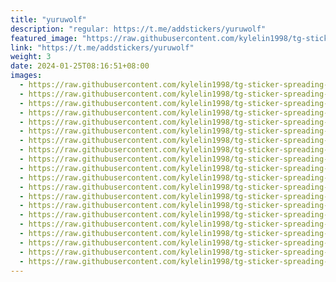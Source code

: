 ```yaml
---
title: "yuruwolf"
description: "regular: https://t.me/addstickers/yuruwolf"
featured_image: "https://raw.githubusercontent.com/kylelin1998/tg-sticker-spreading-worldwide-images/main/img/475f3316-c7af-4da9-999b-03511cefeb51.jpg"
link: "https://t.me/addstickers/yuruwolf"
weight: 3
date: 2024-01-25T08:16:51+08:00
images:
  - https://raw.githubusercontent.com/kylelin1998/tg-sticker-spreading-worldwide-images/main/img/475f3316-c7af-4da9-999b-03511cefeb51.jpg
  - https://raw.githubusercontent.com/kylelin1998/tg-sticker-spreading-worldwide-images/main/img/f73788f0-0374-4248-82e8-b25c6b607734.jpg
  - https://raw.githubusercontent.com/kylelin1998/tg-sticker-spreading-worldwide-images/main/img/9ba7971e-e9cf-4a6c-9e10-cc16c7336a4a.jpg
  - https://raw.githubusercontent.com/kylelin1998/tg-sticker-spreading-worldwide-images/main/img/9180f38f-e015-4f19-be76-311d223ee3da.jpg
  - https://raw.githubusercontent.com/kylelin1998/tg-sticker-spreading-worldwide-images/main/img/79c45930-d3cb-4d42-9d24-6e81ec01717d.jpg
  - https://raw.githubusercontent.com/kylelin1998/tg-sticker-spreading-worldwide-images/main/img/e0d01599-4d6f-4eef-b9c0-bb66fbf298b6.jpg
  - https://raw.githubusercontent.com/kylelin1998/tg-sticker-spreading-worldwide-images/main/img/0a19192f-2c5a-48c5-b3e2-286591da5cfd.jpg
  - https://raw.githubusercontent.com/kylelin1998/tg-sticker-spreading-worldwide-images/main/img/ad30adf1-4ccc-47d8-a89c-4246e53fb9e2.jpg
  - https://raw.githubusercontent.com/kylelin1998/tg-sticker-spreading-worldwide-images/main/img/aca162ce-aec4-43da-8af3-b6c36519678f.jpg
  - https://raw.githubusercontent.com/kylelin1998/tg-sticker-spreading-worldwide-images/main/img/e370fe68-c6a7-460f-8825-701556ddd467.jpg
  - https://raw.githubusercontent.com/kylelin1998/tg-sticker-spreading-worldwide-images/main/img/b094ceac-e752-4544-9938-dc8abf6190ea.jpg
  - https://raw.githubusercontent.com/kylelin1998/tg-sticker-spreading-worldwide-images/main/img/11590a56-79f8-44e9-a59a-1739286df2b8.jpg
  - https://raw.githubusercontent.com/kylelin1998/tg-sticker-spreading-worldwide-images/main/img/0e080077-baac-4108-a815-6c127e9456ed.jpg
  - https://raw.githubusercontent.com/kylelin1998/tg-sticker-spreading-worldwide-images/main/img/c7c82a9e-789a-4d38-bafb-9c9b3ec12db4.jpg
  - https://raw.githubusercontent.com/kylelin1998/tg-sticker-spreading-worldwide-images/main/img/a66a44ce-4ed9-4d99-a267-b611713a2c6d.jpg
  - https://raw.githubusercontent.com/kylelin1998/tg-sticker-spreading-worldwide-images/main/img/5099d0a1-dc75-44c5-b746-90d1250ca48c.jpg
  - https://raw.githubusercontent.com/kylelin1998/tg-sticker-spreading-worldwide-images/main/img/aa4efea6-6f75-4575-b57e-cb02ba705c35.jpg
  - https://raw.githubusercontent.com/kylelin1998/tg-sticker-spreading-worldwide-images/main/img/3d5adab7-5b0b-4190-885e-df1063d3890a.jpg
  - https://raw.githubusercontent.com/kylelin1998/tg-sticker-spreading-worldwide-images/main/img/1b2c00ab-8e87-43ee-b72e-8f99bebb6c8e.jpg
  - https://raw.githubusercontent.com/kylelin1998/tg-sticker-spreading-worldwide-images/main/img/722d7627-9f0d-43f1-84c6-8e127013e7c7.jpg
---
```

